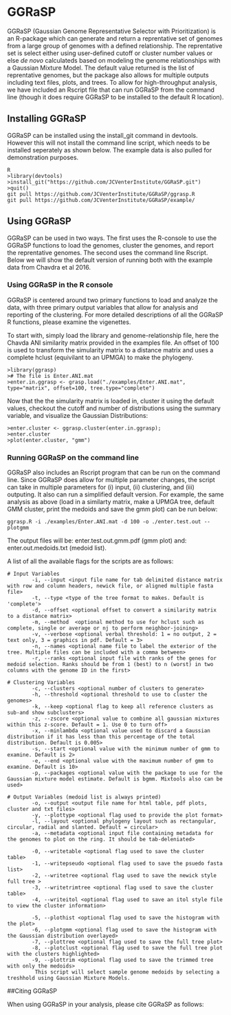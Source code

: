 # GGRaSP

GGRaSP (Gaussian Genome Representative Selector with Prioritization) is an R-package which can generate and return a reprentative set of genomes from a large group of genomes with a defined relationship. The reprentative set is select either using user-defined cutoff or cluster number values or else *de novo* calculateds based on modeling the genome relationships with a Gaussian Mixture Model. The default value returned is the list of reprentative genomes, but the package also allows for multiple outputs including text files, plots, and trees. To allow for high-throughput analysis, we have included an Rscript file that can run GGRaSP from the command line (though it does require GGRaSP to be installed to the default R location).

## Installing GGRaSP

GGRaSP can be installed using the install_git command in devtools. However this will not install the command line script, which needs to be installed seperately as shown below. The example data is also pulled for demonstration purposes.
```
R
>library(devtools)
>install_git("https://github.com/JCVenterInstitute/GGRaSP.git")
>quit()
git pull https://github.com/JCVenterInstitute/GGRaSP/ggrasp.R
git pull https://github.com/JCVenterInstitute/GGRaSP/example/

```

## Using GGRaSP

GGRaSP can be used in two ways. The first uses the R-console to use the GGRaSP functions to load the genomes, cluster the genomes, and report the reprentative genomes. The second uses the command line Rscript. Below we will show the default version of running both with the example data from Chavdra et al 2016.

### Using GGRaSP in the R console

GGRaSP is centered around two primary functions to load and analyze the data, with three primary output variables that allow for analysis and reporting of the clustering. For more detailed descriptions of all the GGRaSP R functions, please examine the vigenettes.

To start with, simply load the library and genome-relationship file, here the Chavda ANI similarity matrix provided in the examples file. An offset of 100 is used to transform the simularity matrix to a distance matrix and uses a complete hclust (equivilant to an UPMGA) to make the phylogeny.
```
>library(ggrasp)
># The file is Enter.ANI.mat 
>enter.in.ggrasp <- grasp.load("./examples/Enter.ANI.mat", type="matrix", offset=100, tree.type="complete")
```
Now that the the simularity matrix is loaded in, cluster it using the default values, checkout the cutoff and number of distributions using the summary variable, and visualize the Gaussian Distributions:
```
>enter.cluster <- ggrasp.cluster(enter.in.ggrasp);
>enter.cluster
>plot(enter.cluster, "gmm")
```

### Running GGRaSP on the command line

GGRaSP also includes an Rscript program that can be run on the command line. Since GGRaSP does allow for multiple parameter changes, the script can take in multiple parameters for (i) input, (ii) clustering, and (iii) outputing. It also can run a simplified default version. For example, the same analysis as above (load in a similarty matrix, make a UPMGA tree, default GMM cluster, print the medoids and save the gmm plot) can be run below:
```
ggrasp.R -i ./examples/Enter.ANI.mat -d 100 -o ./enter.test.out --plotgmm
```

The output files will be: enter.test.out.gmm.pdf (gmm plot) and: enter.out.medoids.txt (medoid list).

A list of all the available flags for the scripts are as follows:

```
# Input Variables
        -i, --input <input file name for tab delimited distance matrix with row and column headers, newick file, or aligned multiple fasta file>
        -t, --type <type of the tree format to makes. Default is 'complete'>    
		-d, --offset <optional offset to convert a similarity matrix to a distance matrix>
        -m, --method  <optional method to use for hclust such as complete, single or average or nj to perform neighbor-joining>
        -v, --verbose <optional verbal threshold: 1 = no output, 2 = text only, 3 = graphics in pdf. Default = 3>
        -n, --names <optional name file to label the exterior of the tree. Multiple files can be included with a comma between>
        -r, --ranks <optional input file with ranks of the genes for medoid selection. Ranks should be from 1 (best) to n (worst) in two columns with the genome ID in the first>

# Clustering Variables
        -c, --clusters <optional number of clusters to generate>
        -h, --threshold <optional threshold to use to cluster the genomes>
        -k, --keep <optional flag to keep all reference clusters as sub-and show subclusters>
        -z, --zscore <optional value to combine all gaussian mixtures within this z-score. Default = 1. Use 0 to turn off>
        -x, --minlambda <optional value used to discard a Gaussian distribution if it has less than this percentage of the total distribution. Default is 0.005>
        -s, --start <optional value with the minimum number of gmm to examine. Default is 2>
        -e, --end <optional value with the maximum number of gmm to examine. Default is 10>
        -p, --packages <optional value with the package to use for the Gaussian mixture model estimate. Default is bgmm. Mixtools also can be used>

# Output Variables (medoid list is always printed)
        -o, --output <output file name for html table, pdf plots, cluster and txt files>
        -y, --plottype <optional flag used to provide the plot format>
		-l, --layout <optional phylogeny layout such as rectangular, circular, radial and slanted. Default = circular>
		-a, --metadata <optional input file containing metadata for the genomes to plot on the ring. It should be tab-deleniated>
      
        -0, --writetable <optional flag used to save the cluster table>
        -1, --writepseudo <optional flag used to save the psuedo fasta list>
        -2, --writetree <optional flag used to save the newick style full tree >
        -3, --writetrimtree <optional flag used to save the cluster table>
        -4, --writeitol <optional flag used to save an itol style file to view the cluster information>
        
		-5, --plothist <optional flag used to save the histogram with the plot>
        -6, --plotgmm <optional flag used to save the histogram with the Gaussian distribution overlayed>
        -7, --plottree <optional flag used to save the full tree plot>
        -8, --plotclust <optional flag used to save the full tree plot with the clusters highlighted>
        -9, --plottrim <optional flag used to save the trimmed tree with only the medoids>
         This script will select sample genome medoids by selecting a treshhold using Gaussian Mixture Models.
```

##Citing GGRaSP

When using GGRaSP in your analysis, please cite GGRaSP as follows:
```

```